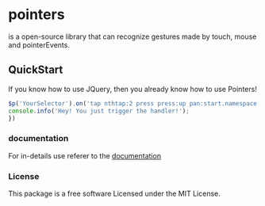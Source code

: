 # pointers
is a open-source library that can recognize gestures made by touch, mouse and pointerEvents.

## QuickStart
If you know how to use JQuery, then you already know how to use Pointers!

```javascript
$p('YourSelector').on('tap nthtap:2 press press:up pan:start.namespace pan:end.namespace pan.namespace',function(){
console.info('Hey! You just trigger the handler!');
})
```

### documentation
For in-details use referer to the [documentation](https://pointers.readthedocs.io/en/latest/)

### License
This package is a free software Licensed under the MIT License.

